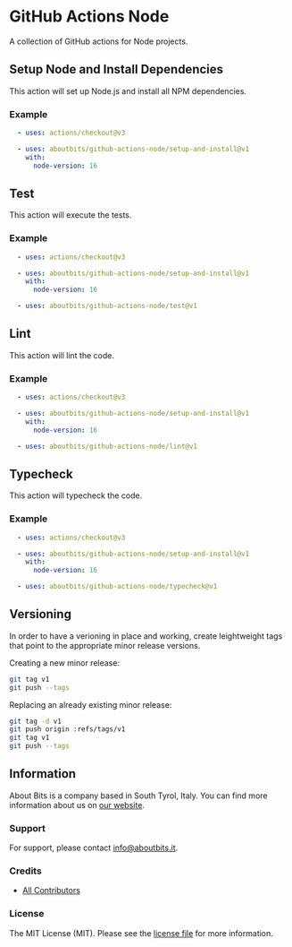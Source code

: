 # GitHub Actions Node

A collection of GitHub actions for Node projects.

## Setup Node and Install Dependencies

This action will set up Node.js and install all NPM dependencies.

### Example

```yaml
  - uses: actions/checkout@v3

  - uses: aboutbits/github-actions-node/setup-and-install@v1
    with:
      node-version: 16
```

## Test

This action will execute the tests.

### Example

```yaml
  - uses: actions/checkout@v3

  - uses: aboutbits/github-actions-node/setup-and-install@v1
    with:
      node-version: 16

  - uses: aboutbits/github-actions-node/test@v1
```

## Lint

This action will lint the code.

### Example

```yaml
  - uses: actions/checkout@v3

  - uses: aboutbits/github-actions-node/setup-and-install@v1
    with:
      node-version: 16

  - uses: aboutbits/github-actions-node/lint@v1
```

## Typecheck

This action will typecheck the code.

### Example

```yaml
  - uses: actions/checkout@v3

  - uses: aboutbits/github-actions-node/setup-and-install@v1
    with:
      node-version: 16

  - uses: aboutbits/github-actions-node/typecheck@v1
```

## Versioning

In order to have a verioning in place and working, create leightweight tags that point to the appropriate minor release versions.

Creating a new minor release:

```bash
git tag v1
git push --tags
```

Replacing an already existing minor release:

```bash
git tag -d v1
git push origin :refs/tags/v1
git tag v1
git push --tags
```

## Information

About Bits is a company based in South Tyrol, Italy. You can find more information about us on [our website](https://aboutbits.it).

### Support

For support, please contact [info@aboutbits.it](mailto:info@aboutbits.it).

### Credits

- [All Contributors](../../contributors)

### License

The MIT License (MIT). Please see the [license file](license.md) for more information.
